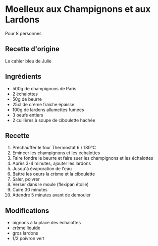 # Moelleux aux Champignons et aux Lardons
Pour 8 personnes

## Recette d'origine
Le cahier bleu de Julie

## Ingrédients
- 500g de champignons de Paris
- 2 échalottes
- 50g de beurre
- 25cl de crème fraîche épaisse
- 100g de lardons allumettes fumées
- 3 oeufs entiers
- 2 cuillères à soupe de ciboulette hachée


## Recette
1. Préchauffer le four Thermostat 6 / 180°C
1. Emincer les champignons et les échalottes
1. Faire fondre le beurre et faire suer les champignons et les échalottes
1. Après 3-4 minutes, ajouter les lardons
1. Jusqu'à évaporation de l'eau
1. Battre les oeurs la crème et la ciboulette
1. Saler, poivrer
1. Verser dans le moule (flexipan étoile)
1. Cuire 30 minutes
1. Attendre 5 minutes avant de demouler

## Modifications
- oignons à la place des échalottes
- crème liquide
- gros lardons
- 1/2 poivron vert
